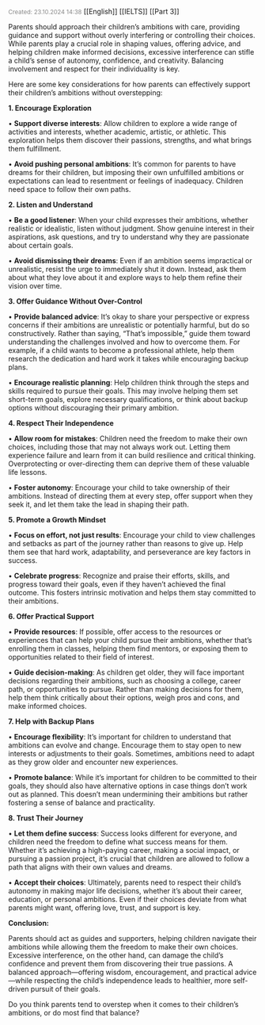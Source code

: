 <span style="font-size:12px; color:#888888;">Created: 23.10.2024 14:38</span>
[[English]] [[IELTS]] [[Part 3]]

Parents should approach their children’s ambitions with care, providing guidance and support without overly interfering or controlling their choices. While parents play a crucial role in shaping values, offering advice, and helping children make informed decisions, excessive interference can stifle a child’s sense of autonomy, confidence, and creativity. Balancing involvement and respect for their individuality is key.

Here are some key considerations for how parents can effectively support their children’s ambitions without overstepping:
  
**1. Encourage Exploration**

• **Support diverse interests**: Allow children to explore a wide range of activities and interests, whether academic, artistic, or athletic. This exploration helps them discover their passions, strengths, and what brings them fulfillment.

• **Avoid pushing personal ambitions**: It’s common for parents to have dreams for their children, but imposing their own unfulfilled ambitions or expectations can lead to resentment or feelings of inadequacy. Children need space to follow their own paths.

**2. Listen and Understand**

• **Be a good listener**: When your child expresses their ambitions, whether realistic or idealistic, listen without judgment. Show genuine interest in their aspirations, ask questions, and try to understand why they are passionate about certain goals.

• **Avoid dismissing their dreams**: Even if an ambition seems impractical or unrealistic, resist the urge to immediately shut it down. Instead, ask them about what they love about it and explore ways to help them refine their vision over time.

**3. Offer Guidance Without Over-Control**

• **Provide balanced advice**: It’s okay to share your perspective or express concerns if their ambitions are unrealistic or potentially harmful, but do so constructively. Rather than saying, “That’s impossible,” guide them toward understanding the challenges involved and how to overcome them. For example, if a child wants to become a professional athlete, help them research the dedication and hard work it takes while encouraging backup plans.

• **Encourage realistic planning**: Help children think through the steps and skills required to pursue their goals. This may involve helping them set short-term goals, explore necessary qualifications, or think about backup options without discouraging their primary ambition.

**4. Respect Their Independence**

• **Allow room for mistakes**: Children need the freedom to make their own choices, including those that may not always work out. Letting them experience failure and learn from it can build resilience and critical thinking. Overprotecting or over-directing them can deprive them of these valuable life lessons.

• **Foster autonomy**: Encourage your child to take ownership of their ambitions. Instead of directing them at every step, offer support when they seek it, and let them take the lead in shaping their path.

**5. Promote a Growth Mindset**

• **Focus on effort, not just results**: Encourage your child to view challenges and setbacks as part of the journey rather than reasons to give up. Help them see that hard work, adaptability, and perseverance are key factors in success.

• **Celebrate progress**: Recognize and praise their efforts, skills, and progress toward their goals, even if they haven’t achieved the final outcome. This fosters intrinsic motivation and helps them stay committed to their ambitions.

**6. Offer Practical Support**

• **Provide resources**: If possible, offer access to the resources or experiences that can help your child pursue their ambitions, whether that’s enrolling them in classes, helping them find mentors, or exposing them to opportunities related to their field of interest.

• **Guide decision-making**: As children get older, they will face important decisions regarding their ambitions, such as choosing a college, career path, or opportunities to pursue. Rather than making decisions for them, help them think critically about their options, weigh pros and cons, and make informed choices.

**7. Help with Backup Plans**

  

• **Encourage flexibility**: It’s important for children to understand that ambitions can evolve and change. Encourage them to stay open to new interests or adjustments to their goals. Sometimes, ambitions need to adapt as they grow older and encounter new experiences.

• **Promote balance**: While it’s important for children to be committed to their goals, they should also have alternative options in case things don’t work out as planned. This doesn’t mean undermining their ambitions but rather fostering a sense of balance and practicality.

  

**8. Trust Their Journey**

  

• **Let them define success**: Success looks different for everyone, and children need the freedom to define what success means for them. Whether it’s achieving a high-paying career, making a social impact, or pursuing a passion project, it’s crucial that children are allowed to follow a path that aligns with their own values and dreams.

• **Accept their choices**: Ultimately, parents need to respect their child’s autonomy in making major life decisions, whether it’s about their career, education, or personal ambitions. Even if their choices deviate from what parents might want, offering love, trust, and support is key.

  

**Conclusion:**

  

Parents should act as guides and supporters, helping children navigate their ambitions while allowing them the freedom to make their own choices. Excessive interference, on the other hand, can damage the child’s confidence and prevent them from discovering their true passions. A balanced approach—offering wisdom, encouragement, and practical advice—while respecting the child’s independence leads to healthier, more self-driven pursuit of their goals.

  

Do you think parents tend to overstep when it comes to their children’s ambitions, or do most find that balance?
